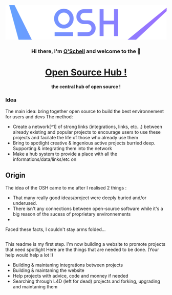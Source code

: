 <p align="center">
  <img src="https://raw.githubusercontent.com/O-Schell/OSH/main/Ressources/OSH.jpg" alt="O S H Banner"></a>
</p>

<h3 align="center">
Hi there, I'm <a href="https://github.com/O-Schell/" target="_blank" rel="noreferrer">O'Schell</a> and welcome to the 👋
</h3>

<h1 align="center">
<a href="Open-Source-Hub.github.io" target="_blank" rel="noreferrer">Open Source Hub  !</a>
</h1> 
<h4 align="center">
the central hub of open source !
</h4> 

### Idea
The main idea: bring together open source to build the best environnement for users and devs
The method: 
- Create a network[^1] of strong links (integrations, links, etc...) between already existing and popular projects to encourage users to use these projects and facilate the life of those who already use them
- Bring to spotlight creative & ingenious active projects burried deep. Supporting & integrating them into the network
- Make a hub system to provide a place with all the informations/data/links/etc on  

## Origin
The idea of the OSH came to me after I realised 2 things :
- That many really good ideas/project were deeply buried and/or underused.
- There isn't any connections between open-source software while it's a big reason of the sucess of proprietary environnements
- 
Faced these facts, I couldn't stay arms folded...

##
This readme is my first step. I'm now building a website to promote projects that need spotlight
Here are the things that are needed to be done. (Your help would help a lot !)
- Building & maintaning integrations between projects
- Building & maintaning the website
- Help projects with advice, code and monney if needed
- Searching through L4D (left for dead) projects and forking, upgrading and maintaning them

